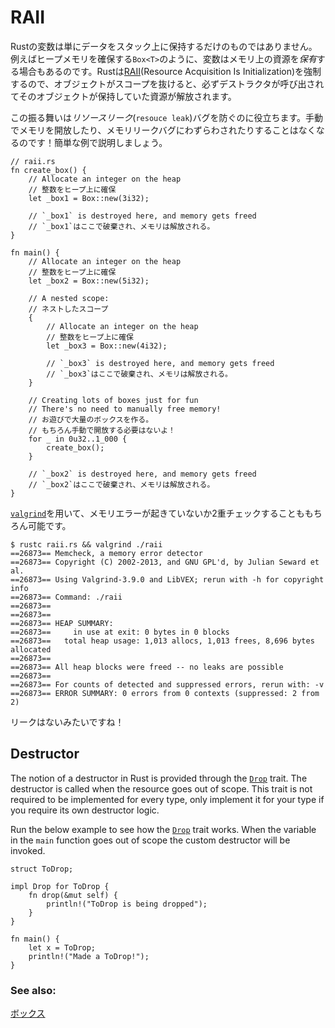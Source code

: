 # RAII

<!--
Variables in Rust do more than just hold data in the stack: they also *own*
resources, e.g. `Box<T>` owns memory in the heap. Rust enforces [RAII][raii]
(Resource Acquisition Is Initialization), so whenever an object goes out of
scope, its destructor is called and its owned resources are freed.
-->
Rustの変数は単にデータをスタック上に保持するだけのものではありません。例えばヒープメモリを確保する`Box<T>`のように、変数はメモリ上の資源を*保有*する場合もあるのです。Rustは[RAII][raii](Resource Acquisition Is Initialization)を強制するので、オブジェクトがスコープを抜けると、必ずデストラクタが呼び出されてそのオブジェクトが保持していた資源が解放されます。

<!--
This behavior shields against *resource leak* bugs, so you'll never have to
manually free memory or worry about memory leaks again! Here's a quick showcase:
-->
この振る舞いは*リソースリーク*(`resouce leak`)バグを防ぐのに役立ちます。手動でメモリを開放したり、メモリリークバグにわずらわされたりすることはなくなるのです！簡単な例で説明しましょう。

```rust,editable
// raii.rs
fn create_box() {
    // Allocate an integer on the heap
    // 整数をヒープ上に確保
    let _box1 = Box::new(3i32);

    // `_box1` is destroyed here, and memory gets freed
    // `_box1`はここで破棄され、メモリは解放される。
}

fn main() {
    // Allocate an integer on the heap
    // 整数をヒープ上に確保
    let _box2 = Box::new(5i32);

    // A nested scope:
    // ネストしたスコープ
    {
        // Allocate an integer on the heap
        // 整数をヒープ上に確保
        let _box3 = Box::new(4i32);

        // `_box3` is destroyed here, and memory gets freed
        // `_box3`はここで破棄され、メモリは解放される。
    }

    // Creating lots of boxes just for fun
    // There's no need to manually free memory!
    // お遊びで大量のボックスを作る。
    // もちろん手動で開放する必要はないよ！
    for _ in 0u32..1_000 {
        create_box();
    }

    // `_box2` is destroyed here, and memory gets freed
    // `_box2`はここで破棄され、メモリは解放される。
}
```

<!--
Of course, we can double check for memory errors using [`valgrind`][valgrind]:
-->
[`valgrind`][valgrind]を用いて、メモリエラーが起きていないか2重チェックすることももちろん可能です。

```shell
$ rustc raii.rs && valgrind ./raii
==26873== Memcheck, a memory error detector
==26873== Copyright (C) 2002-2013, and GNU GPL'd, by Julian Seward et al.
==26873== Using Valgrind-3.9.0 and LibVEX; rerun with -h for copyright info
==26873== Command: ./raii
==26873==
==26873==
==26873== HEAP SUMMARY:
==26873==     in use at exit: 0 bytes in 0 blocks
==26873==   total heap usage: 1,013 allocs, 1,013 frees, 8,696 bytes allocated
==26873==
==26873== All heap blocks were freed -- no leaks are possible
==26873==
==26873== For counts of detected and suppressed errors, rerun with: -v
==26873== ERROR SUMMARY: 0 errors from 0 contexts (suppressed: 2 from 2)
```

<!--
No leaks here!
-->
リークはないみたいですね！

## Destructor

The notion of a destructor in Rust is provided through the [`Drop`] trait. The
destructor is called when the resource goes out of scope. This trait is not
required to be implemented for every type, only implement it for your type if
you require its own destructor logic.

Run the below example to see how the [`Drop`] trait works. When the variable in
the `main` function goes out of scope the custom destructor will be invoked.

```rust,editable
struct ToDrop;

impl Drop for ToDrop {
    fn drop(&mut self) {
        println!("ToDrop is being dropped");
    }
}

fn main() {
    let x = ToDrop;
    println!("Made a ToDrop!");
}
```

### See also:

<!--
[Box][box]
-->
[ボックス][box]

[raii]: https://en.wikipedia.org/wiki/Resource_Acquisition_Is_Initialization
[box]: ../std/box.md
[valgrind]: http://valgrind.org/info/
[`Drop`]: https://doc.rust-lang.org/std/ops/trait.Drop.html
